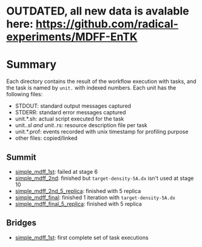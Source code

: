 # OUTDATED, all new data is avalable here: https://github.com/radical-experiments/MDFF-EnTK 
# Summary

Each directory contains the result of the workflow execution with tasks, and the task is named by `unit.` with indexed numbers. Each unit has the following files:

- STDOUT: standard output messages captured
- STDERR: standard error messages captured
- unit.*.sh: actual script executed for the task
- unit.*.sl and unit.*.rs: resource description file per task
- unit.*.prof: events recorded with unix timestamp for profiling purpose
- other files: copied/linked

## Summit

- [simple_mdff_1st](summit/simple_mdff_1st): failed at stage 6	
- [simple_mdff_2nd](summit/simple_mdff_2nd): finished but `target-density-5A.dx` isn't used at stage 10
- [simple_mdff_2nd_5_replica](summit/simple_mdff_2nd_5_replica): finished with 5 replica
- [simple_mdff_final](summit/simple_mdff_final): finished 1 iteration with `target-density-5A.dx`
- [simple_mdff_final_5_replica](summit/simple_mdff_final_5_replica): finished with 5 replica

## Bridges

- [simple_mdff_1st](bridges/simple_mdff_1st): first complete set of task executions
